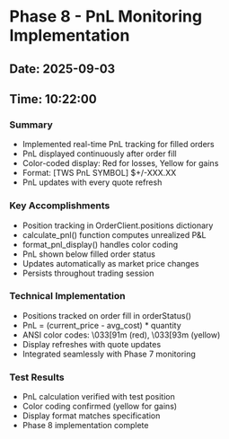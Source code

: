 # Phase 8 - PnL Monitoring Implementation

## Date: 2025-09-03  
## Time: 10:22:00

### Summary
- Implemented real-time PnL tracking for filled orders
- PnL displayed continuously after order fill
- Color-coded display: Red for losses, Yellow for gains
- Format: [TWS PnL SYMBOL] $+/-XXX.XX
- PnL updates with every quote refresh

### Key Accomplishments
- Position tracking in OrderClient.positions dictionary
- calculate_pnl() function computes unrealized P&L
- format_pnl_display() handles color coding
- PnL shown below filled order status
- Updates automatically as market price changes
- Persists throughout trading session

### Technical Implementation  
- Positions tracked on order fill in orderStatus()
- PnL = (current_price - avg_cost) * quantity
- ANSI color codes: \033[91m (red), \033[93m (yellow)
- Display refreshes with quote updates
- Integrated seamlessly with Phase 7 monitoring

### Test Results
- PnL calculation verified with test position
- Color coding confirmed (yellow for gains)
- Display format matches specification
- Phase 8 implementation complete